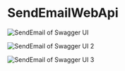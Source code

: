 # SendEmailWebApi

![SendEmail of Swagger UI](https://github.com/alif-dot/SendEmailWebApi/assets/62230465/682fe619-aa9a-4426-97c8-8fe84271351c)

![SendEmail of Swagger UI 2](https://github.com/alif-dot/SendEmailWebApi/assets/62230465/1ee8ed6c-5d27-4f28-b73d-96d3c3f5d7d4)

![SendEmail of Swagger UI 3](https://github.com/alif-dot/SendEmailWebApi/assets/62230465/6ab9d44d-426f-4e75-b048-588c630f6dd6)
